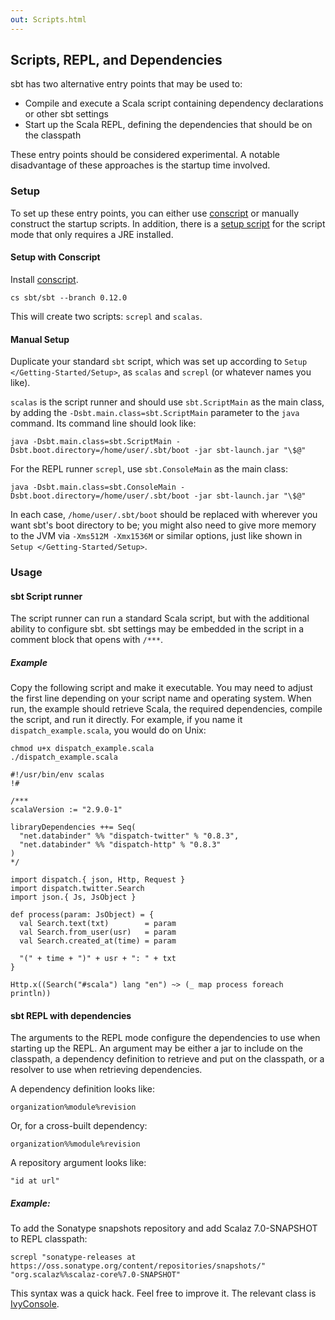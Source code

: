 ```yaml
---
out: Scripts.html
---
```


Scripts, REPL, and Dependencies
-------------------------------

sbt has two alternative entry points that may be used to:

-   Compile and execute a Scala script containing dependency
    declarations or other sbt settings
-   Start up the Scala REPL, defining the dependencies that should be on
    the classpath

These entry points should be considered experimental. A notable
disadvantage of these approaches is the startup time involved.

### Setup

To set up these entry points, you can either use
[conscript](https://github.com/n8han/conscript) or manually construct
the startup scripts. In addition, there is a
[setup script](https://github.com/paulp/xsbtscript) for the script
mode that only requires a JRE installed.

#### Setup with Conscript

Install [conscript](https://github.com/n8han/conscript).

```
cs sbt/sbt --branch 0.12.0
```

This will create two scripts: `screpl` and `scalas`.

#### Manual Setup

Duplicate your standard `sbt` script, which was set up according to
`Setup </Getting-Started/Setup>`, as `scalas` and `screpl` (or whatever
names you like).

`scalas` is the script runner and should use `sbt.ScriptMain` as the
main class, by adding the `-Dsbt.main.class=sbt.ScriptMain` parameter to
the `java` command. Its command line should look like:

```
java -Dsbt.main.class=sbt.ScriptMain -Dsbt.boot.directory=/home/user/.sbt/boot -jar sbt-launch.jar "\$@"
```

For the REPL runner `screpl`, use `sbt.ConsoleMain` as the main class:

```
java -Dsbt.main.class=sbt.ConsoleMain -Dsbt.boot.directory=/home/user/.sbt/boot -jar sbt-launch.jar "\$@"
```

In each case, `/home/user/.sbt/boot` should be replaced with wherever
you want sbt's boot directory to be; you might also need to give more
memory to the JVM via `-Xms512M -Xmx1536M` or similar options, just like
shown in `Setup </Getting-Started/Setup>`.

### Usage

#### sbt Script runner

The script runner can run a standard Scala script, but with the
additional ability to configure sbt. sbt settings may be embedded in the
script in a comment block that opens with `/***`.

##### Example

Copy the following script and make it executable. You may need to adjust
the first line depending on your script name and operating system. When
run, the example should retrieve Scala, the required dependencies,
compile the script, and run it directly. For example, if you name it
`dispatch_example.scala`, you would do on Unix:

```
chmod u+x dispatch_example.scala
./dispatch_example.scala
```

    #!/usr/bin/env scalas
    !#

    /***
    scalaVersion := "2.9.0-1"

    libraryDependencies ++= Seq(
      "net.databinder" %% "dispatch-twitter" % "0.8.3",
      "net.databinder" %% "dispatch-http" % "0.8.3"
    )
    */

    import dispatch.{ json, Http, Request }
    import dispatch.twitter.Search
    import json.{ Js, JsObject }

    def process(param: JsObject) = {
      val Search.text(txt)        = param
      val Search.from_user(usr)   = param
      val Search.created_at(time) = param

      "(" + time + ")" + usr + ": " + txt
    }

    Http.x((Search("#scala") lang "en") ~> (_ map process foreach println))

#### sbt REPL with dependencies

The arguments to the REPL mode configure the dependencies to use when
starting up the REPL. An argument may be either a jar to include on the
classpath, a dependency definition to retrieve and put on the classpath,
or a resolver to use when retrieving dependencies.

A dependency definition looks like:

    organization%module%revision

Or, for a cross-built dependency:

    organization%%module%revision

A repository argument looks like:

    "id at url"

##### Example:

To add the Sonatype snapshots repository and add Scalaz 7.0-SNAPSHOT to
REPL classpath:

```
screpl "sonatype-releases at https://oss.sonatype.org/content/repositories/snapshots/" "org.scalaz%%scalaz-core%7.0-SNAPSHOT"
```

This syntax was a quick hack. Feel free to improve it. The relevant
class is [IvyConsole](../../sxr/sbt/IvyConsole.scala.html).

